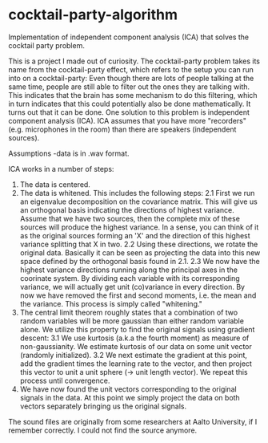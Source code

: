 # cocktail-party-algorithm
Implementation of independent component analysis (ICA) that solves the cocktail party problem.

This is a project I made out of curiosity. 
The cocktail-party problem takes its name from the cocktail-party effect, which refers to the
setup you can run into on a cocktail-party: Even though there are lots of people talking at the
same time, people are still able to filter out the ones they are talking with. This indicates
that the brain has some mechanism to do this filtering, which in turn indicates that this could
potentially also be done mathematically. 
It turns out that it can be done. One solution to this problem is independent component
analysis (ICA). ICA assumes that you have more "recorders" (e.g. microphones in the room) than
there are speakers (independent sources).

Assumptions
-data is in .wav format.

ICA works in a number of steps:
1. The data is centered.
2. The data is whitened. This includes the following steps:
2.1 First we run an eigenvalue decomposition on the covariance matrix. This will give us an
orthogonal basis indicating the directions of highest variance. Assume that we have two sources,
then the complete mix of these sources will produce the highest variance. In a sense, you can
think of it as the original sources forming an 'X' and the direction of this highest variance
splitting that X in two.
2.2 Using these directions, we rotate the original data. Basically it can be seen as projecting
the data into this new space defined by the orthogonal basis found in 2.1. 
2.3 We now have the highest variance directions running along the principal axes in the coorinate
system. By dividing each variable with its corresponding variance, we will actually get unit
(co)variance in every direction. By now we have removed the first and second moments, i.e. the
mean and the variance. This process is simply called "whitening."
3. The central limit theorem roughly states that a combination of two random variables will be
more gaussian than either random variable alone. We utilize this property to find the original
signals using gradient descent:
3.1 We use kurtosis (a.k.a the fourth moment) as measure of non-gaussianity. We estimate kurtosis
of our data on some unit vector (randomly initialized).
3.2 We next estimate the gradient at this point, add the gradient times the learning rate to
the vector, and then project this vector to unit a unit sphere (-> unit length vector). We
repeat this process until convergence.
4. We have now found the unit vectors corresponding to the original signals in the data. At this
point we simply project the data on both vectors separately bringing us the original signals.


The sound files are originally from some researchers at Aalto University, if I remember correctly.
I could not find the source anymore.